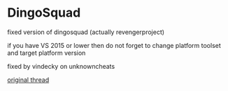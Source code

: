 # DingoSquad
fixed version of dingosquad (actually revengerproject)

if you have VS 2015 or lower then do not forget to change platform toolset and target platform version

fixed by vindecky on unknowncheats

[original thread](https://www.unknowncheats.me/forum/cs-go-releases/219226-dingosquad-fixed-source.html)
